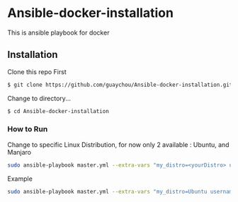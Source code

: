 # Ansible-docker-installation
This is ansible playbook for docker


## Installation
Clone this repo First

```sh
$ git clone https://github.com/guaychou/Ansible-docker-installation.git
```

Change to directory...

```sh
$ cd Ansible-docker-installation
```

### How to Run

Change <yourDistro> to specific Linux Distribution, for now only 2 available : Ubuntu, and Manjaro

```sh
sudo ansible-playbook master.yml --extra-vars "my_distro=<yourDistro> username=`echo $USER`"
```

Example

```sh
sudo ansible-playbook master.yml --extra-vars "my_distro=Ubuntu username=`echo $USER`"
```
